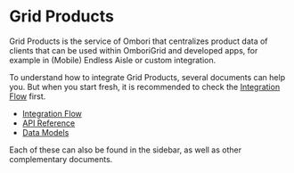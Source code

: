 # Grid Products
Grid Products is the service of Ombori that centralizes product data of clients that can be used within OmboriGrid and developed apps, for example in (Mobile) Endless Aisle or custom integration.

To understand how to integrate Grid Products, several documents can help you. But when you start fresh, it is recommended to check the [Integration Flow](/grid-products/integration-flow) first.

- [Integration Flow](/grid-products/integration-flow)
- [API Reference](/grid-products/api)
- [Data Models](/grid-products/data-model)

Each of these can also be found in the sidebar, as well as other complementary documents.